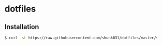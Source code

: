 # dotfiles

## Installation

```sh
$ curl -sL https://raw.githubusercontent.com/shunk031/dotfiles/master/setup.sh | sh
```
